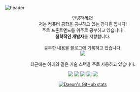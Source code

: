 ![header](https://capsule-render.vercel.app/api?type=waving&color=gradient&height=300&section=header&text=welcome!&fontSize=90)

<div align="center">
안녕하세요! <br />
저는 컴퓨터 공학을 공부하고 있는 김다은 입니다! <br />
주로 프론트엔드를 위주로 공부하고 있습니다! <br />
<strong>철학적인 개발자</strong>를 지향합니다. <br />


<br />
공부한 내용을 블로그에 기록하고 있습니다.
<br />
<a href="https://break-your-limit.tistory.com/" target="_blank"><img src="https://img.shields.io/badge/개발블로그(tistory)-D8C2ED?style=flat-square&logoColor=white"/></a>
  
<br />
<br />
최근에는 아래와 같은 기술 스택을 주로 사용하고 있습니다.

<img src="https://img.shields.io/badge/JAVASCRIPT-F7DF1E?style=flat-square&logo=JavaScript&logoColor=white"/></a>
<img src="https://img.shields.io/badge/TYPESCRIPT-3178C6?style=flat-square&logo=TypeScript&logoColor=white"/></a>
<img src="https://img.shields.io/badge/REACT-61DAFB?style=flat-square&logo=React&logoColor=white"/></a>
<img src="https://img.shields.io/badge/Next.js-000000?style=flat-square&logo=Next.js&logoColor=white"/></a>
<img src="https://img.shields.io/badge/PYTHON-3776AB?style=flat-square&logo=Python&logoColor=white"/></a>

[![Daeun's GitHub stats](https://github-readme-stats.vercel.app/api?username=dar-jeeling&theme=cobalt)](https://github.com/anuraghazra/github-readme-stats)
</div>

